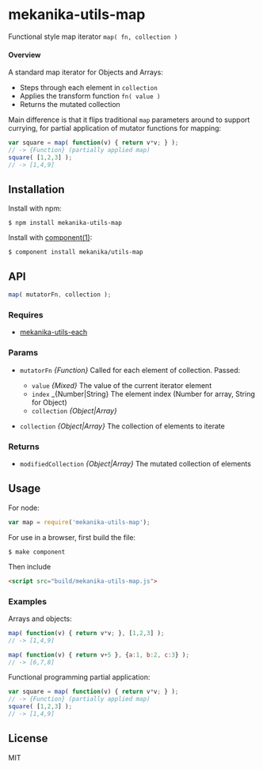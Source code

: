 
# mekanika-utils-map

  Functional style map iterator `map( fn, collection )`

#### Overview

A standard map iterator for Objects and Arrays:

- Steps through each element in `collection`
- Applies the transform function `fn( value )`
- Returns the mutated collection

Main difference is that it flips traditional `map` parameters around to
support currying, for partial application of mutator functions for mapping:

```js
var square = map( function(v) { return v*v; } );
// -> {Function} (partially applied map)
square( [1,2,3] );
// -> [1,4,9]
```


## Installation

  Install with npm:

    $ npm install mekanika-utils-map

  Install with [component(1)](http://component.io):

    $ component install mekanika/utils-map


## API

```js
map( mutatorFn, collection );
```

### Requires

- [mekanika-utils-each](https://github.com/mekanika/utils-each)

### Params

- `mutatorFn` _{Function}_ Called for each element of collection. Passed:

  - `value` _{Mixed}_ The value of the current iterator element
  - `index` _{Number|String} The element index (Number for array, String for Object)
  - `collection` _{Object|Array}_

- `collection` _{Object|Array}_ The collection of elements to iterate

### Returns

- `modifiedCollection` _{Object|Array}_ The mutated collection of elements


## Usage

For node:

```js
var map = require('mekanika-utils-map');
```

For use in a browser, first build the file:

    $ make component

Then include

```html
<script src="build/mekanika-utils-map.js">
```

### Examples

Arrays and objects:

```js
map( function(v) { return v*v; }, [1,2,3] );
// -> [1,4,9]

map( function(v) { return v+5 }, {a:1, b:2, c:3} );
// -> [6,7,8]
```

Functional programming partial application:

```js
var square = map( function(v) { return v*v; } );
// -> {Function} (partially applied map)
square( [1,2,3] );
// -> [1,4,9]
```


## License

  MIT
